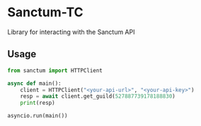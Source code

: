 # Sanctum-TC

Library for interacting with the Sanctum API


## Usage

```py
from sanctum import HTTPClient

async def main():
    client = HTTPClient("<your-api-url>", "<your-api-key>")
    resp = await client.get_guild(527887739178188830)
    print(resp)

asyncio.run(main())
```
